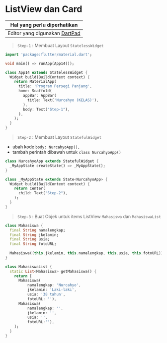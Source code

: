 # ListView dan Card 

Hal yang perlu diperhatikan |
------------ |
Editor yang digunakan [DartPad](http://dartpad.dartlang.org) |


> `Step-1` : Membuat Layout `StatelessWidget`

```dart
import 'package:flutter/material.dart';

void main() => runApp(App14());

class App14 extends StatelessWidget {
  Widget build(BuildContext context) {
    return MaterialApp(
      title: 'Program Persegi Panjang',
      home: Scaffold(
        appBar: AppBar(
          title: Text('Nurcahyo (KELAS)'),
        ),
        body: Text("Step-1"),
      ),
    );
  }
}
```

> `Step-2` : Membuat Layout `StatefulWidget`
- ubah kode `body: NurcahyoApp(),`
- tambah perintah dibawah untuk `class NurcahyoApp()`
  
```dart
class NurcahyoApp extends StatefulWidget {
  _MyAppState createState() => _MyAppState();
}

class _MyAppState extends State<NurcahyoApp> {
  Widget build(BuildContext context) {
    return Center(
      child: Text("Step-2"),
    );
  }
}
```

> `Step-3` : Buat Objek untuk items ListView `Mahasiswa` dan `MahasiswaList`

```dart
class Mahasiswa {
  final String namalengkap;
  final String jkelamin;
  final String usia;
  final String fotoURL;
 
  Mahasiswa({this.jkelamin, this.namalengkap, this.usia, this.fotoURL});
}

class MahasiswaList {
  static List<Mahasiswa> getMahasiswa() {
    return [
      Mahasiswa(
          namalengkap: 'Nurcahyo',
          jkelamin: 'Laki-laki',
          usia: '38 tahun',
          fotoURL: ''),
      Mahasiswa(
          namalengkap: '',
          jkelamin: '',
          usia: '',
          fotoURL:''),      
    ];
  }
}
```  
